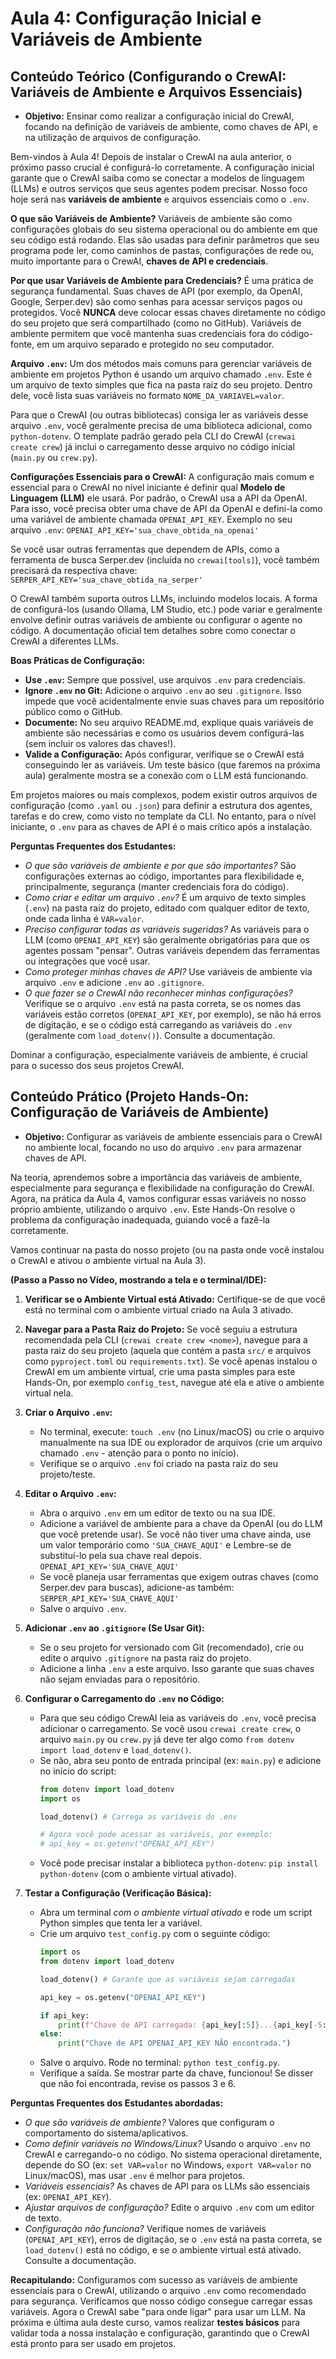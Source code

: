 # Aula 4: Configuração Inicial e Variáveis de Ambiente

## Conteúdo Teórico (Configurando o CrewAI: Variáveis de Ambiente e Arquivos Essenciais)

*   **Objetivo:** Ensinar como realizar a configuração inicial do CrewAI, focando na definição de variáveis de ambiente, como chaves de API, e na utilização de arquivos de configuração.

Bem-vindos à Aula 4! Depois de instalar o CrewAI na aula anterior, o próximo passo crucial é configurá-lo corretamente. A configuração inicial garante que o CrewAI saiba como se conectar a modelos de linguagem (LLMs) e outros serviços que seus agentes podem precisar. Nosso foco hoje será nas **variáveis de ambiente** e arquivos essenciais como o `.env`.

**O que são Variáveis de Ambiente?**
Variáveis de ambiente são como configurações globais do seu sistema operacional ou do ambiente em que seu código está rodando. Elas são usadas para definir parâmetros que seu programa pode ler, como caminhos de pastas, configurações de rede ou, muito importante para o CrewAI, **chaves de API e credenciais**.

**Por que usar Variáveis de Ambiente para Credenciais?**
É uma prática de segurança fundamental. Suas chaves de API (por exemplo, da OpenAI, Google, Serper.dev) são como senhas para acessar serviços pagos ou protegidos. Você **NUNCA** deve colocar essas chaves diretamente no código do seu projeto que será compartilhado (como no GitHub). Variáveis de ambiente permitem que você mantenha suas credenciais fora do código-fonte, em um arquivo separado e protegido no seu computador.

**Arquivo `.env`:**
Um dos métodos mais comuns para gerenciar variáveis de ambiente em projetos Python é usando um arquivo chamado `.env`. Este é um arquivo de texto simples que fica na pasta raiz do seu projeto. Dentro dele, você lista suas variáveis no formato `NOME_DA_VARIAVEL=valor`.

Para que o CrewAI (ou outras bibliotecas) consiga ler as variáveis desse arquivo `.env`, você geralmente precisa de uma biblioteca adicional, como `python-dotenv`. O template padrão gerado pela CLI do CrewAI (`crewai create crew`) já inclui o carregamento desse arquivo no código inicial (`main.py` ou `crew.py`).

**Configurações Essenciais para o CrewAI:**
A configuração mais comum e essencial para o CrewAI no nível iniciante é definir qual **Modelo de Linguagem (LLM)** ele usará. Por padrão, o CrewAI usa a API da OpenAI. Para isso, você precisa obter uma chave de API da OpenAI e defini-la como uma variável de ambiente chamada `OPENAI_API_KEY`.
Exemplo no seu arquivo `.env`:
`OPENAI_API_KEY='sua_chave_obtida_na_openai'`

Se você usar outras ferramentas que dependem de APIs, como a ferramenta de busca Serper.dev (incluída no `crewai[tools]`), você também precisará da respectiva chave:
`SERPER_API_KEY='sua_chave_obtida_na_serper'`

O CrewAI também suporta outros LLMs, incluindo modelos locais. A forma de configurá-los (usando Ollama, LM Studio, etc.) pode variar e geralmente envolve definir outras variáveis de ambiente ou configurar o agente no código. A documentação oficial tem detalhes sobre como conectar o CrewAI a diferentes LLMs.

**Boas Práticas de Configuração:**
*   **Use `.env`:** Sempre que possível, use arquivos `.env` para credenciais.
*   **Ignore `.env` no Git:** Adicione o arquivo `.env` ao seu `.gitignore`. Isso impede que você acidentalmente envie suas chaves para um repositório público como o GitHub.
*   **Documente:** No seu arquivo README.md, explique quais variáveis de ambiente são necessárias e como os usuários devem configurá-las (sem incluir os valores das chaves!).
*   **Valide a Configuração:** Após configurar, verifique se o CrewAI está conseguindo ler as variáveis. Um teste básico (que faremos na próxima aula) geralmente mostra se a conexão com o LLM está funcionando.

Em projetos maiores ou mais complexos, podem existir outros arquivos de configuração (como `.yaml` ou `.json`) para definir a estrutura dos agentes, tarefas e do crew, como visto no template da CLI. No entanto, para o nível iniciante, o `.env` para as chaves de API é o mais crítico após a instalação.

**Perguntas Frequentes dos Estudantes:**
*   *O que são variáveis de ambiente e por que são importantes?* São configurações externas ao código, importantes para flexibilidade e, principalmente, segurança (manter credenciais fora do código).
*   *Como criar e editar um arquivo `.env`?* É um arquivo de texto simples (`.env`) na pasta raiz do projeto, editado com qualquer editor de texto, onde cada linha é `VAR=valor`.
*   *Preciso configurar todas as variáveis sugeridas?* As variáveis para o LLM (como `OPENAI_API_KEY`) são geralmente obrigatórias para que os agentes possam "pensar". Outras variáveis dependem das ferramentas ou integrações que você usar.
*   *Como proteger minhas chaves de API?* Use variáveis de ambiente via arquivo `.env` e adicione `.env` ao `.gitignore`.
*   *O que fazer se o CrewAI não reconhecer minhas configurações?* Verifique se o arquivo `.env` está na pasta correta, se os nomes das variáveis estão corretos (`OPENAI_API_KEY`, por exemplo), se não há erros de digitação, e se o código está carregando as variáveis do `.env` (geralmente com `load_dotenv()`). Consulte a documentação.

Dominar a configuração, especialmente variáveis de ambiente, é crucial para o sucesso dos seus projetos CrewAI.

## Conteúdo Prático (Projeto Hands-On: Configuração de Variáveis de Ambiente)

*   **Objetivo:** Configurar as variáveis de ambiente essenciais para o CrewAI no ambiente local, focando no uso do arquivo `.env` para armazenar chaves de API.

Na teoria, aprendemos sobre a importância das variáveis de ambiente, especialmente para segurança e flexibilidade na configuração do CrewAI. Agora, na prática da Aula 4, vamos configurar essas variáveis no nosso próprio ambiente, utilizando o arquivo `.env`. Este Hands-On resolve o problema da configuração inadequada, guiando você a fazê-la corretamente.

Vamos continuar na pasta do nosso projeto (ou na pasta onde você instalou o CrewAI e ativou o ambiente virtual na Aula 3).

**(Passo a Passo no Vídeo, mostrando a tela e o terminal/IDE):**

1.  **Verificar se o Ambiente Virtual está Ativado:** Certifique-se de que você está no terminal com o ambiente virtual criado na Aula 3 ativado.

2.  **Navegar para a Pasta Raiz do Projeto:** Se você seguiu a estrutura recomendada pela CLI (`crewai create crew <nome>`), navegue para a pasta raiz do seu projeto (aquela que contém a pasta `src/` e arquivos como `pyproject.toml` ou `requirements.txt`). Se você apenas instalou o CrewAI em um ambiente virtual, crie uma pasta simples para este Hands-On, por exemplo `config_test`, navegue até ela e ative o ambiente virtual nela.

3.  **Criar o Arquivo `.env`:**
    *   No terminal, execute: `touch .env` (no Linux/macOS) ou crie o arquivo manualmente na sua IDE ou explorador de arquivos (crie um arquivo chamado `.env` - atenção para o ponto no início).
    *   Verifique se o arquivo `.env` foi criado na pasta raiz do seu projeto/teste.

4.  **Editar o Arquivo `.env`:**
    *   Abra o arquivo `.env` em um editor de texto ou na sua IDE.
    *   Adicione a variável de ambiente para a chave da OpenAI (ou do LLM que você pretende usar). Se você não tiver uma chave ainda, use um valor temporário como `'SUA_CHAVE_AQUI'` e Lembre-se de substituí-lo pela sua chave real depois.
        `OPENAI_API_KEY='SUA_CHAVE_AQUI'`
    *   Se você planeja usar ferramentas que exigem outras chaves (como Serper.dev para buscas), adicione-as também:
        `SERPER_API_KEY='SUA_CHAVE_AQUI'`
    *   Salve o arquivo `.env`.

5.  **Adicionar `.env` ao `.gitignore` (Se Usar Git):**
    *   Se o seu projeto for versionado com Git (recomendado), crie ou edite o arquivo `.gitignore` na pasta raiz do projeto.
    *   Adicione a linha `.env` a este arquivo. Isso garante que suas chaves não sejam enviadas para o repositório.

6.  **Configurar o Carregamento do `.env` no Código:**
    *   Para que seu código CrewAI leia as variáveis do `.env`, você precisa adicionar o carregamento. Se você usou `crewai create crew`, o arquivo `main.py` ou `crew.py` já deve ter algo como `from dotenv import load_dotenv` e `load_dotenv()`.
    *   Se não, abra seu ponto de entrada principal (ex: `main.py`) e adicione no início do script:
        ```python
        from dotenv import load_dotenv
        import os

        load_dotenv() # Carrega as variáveis do .env

        # Agora você pode acessar as variáveis, por exemplo:
        # api_key = os.getenv("OPENAI_API_KEY")
        ```
    *   Você pode precisar instalar a biblioteca `python-dotenv`: `pip install python-dotenv` (com o ambiente virtual ativado).

7.  **Testar a Configuração (Verificação Básica):**
    *   Abra um terminal *com o ambiente virtual ativado* e rode um script Python simples que tenta ler a variável.
    *   Crie um arquivo `test_config.py` com o seguinte código:
        ```python
        import os
        from dotenv import load_dotenv

        load_dotenv() # Garante que as variáveis sejam carregadas

        api_key = os.getenv("OPENAI_API_KEY")

        if api_key:
            print(f"Chave de API carregada: {api_key[:5]}...{api_key[-5:]}") # Mostra só o início e fim
        else:
            print("Chave de API OPENAI_API_KEY NÃO encontrada.")
        ```
    *   Salve o arquivo. Rode no terminal: `python test_config.py`.
    *   Verifique a saída. Se mostrar parte da chave, funcionou! Se disser que não foi encontrada, revise os passos 3 e 6.

**Perguntas Frequentes dos Estudantes abordadas:**
*   *O que são variáveis de ambiente?* Valores que configuram o comportamento do sistema/aplicativos.
*   *Como definir variáveis no Windows/Linux?* Usando o arquivo `.env` no CrewAI e carregando-o no código. No sistema operacional diretamente, depende do SO (ex: `set VAR=valor` no Windows, `export VAR=valor` no Linux/macOS), mas usar `.env` é melhor para projetos.
*   *Variáveis essenciais?* As chaves de API para os LLMs são essenciais (ex: `OPENAI_API_KEY`).
*   *Ajustar arquivos de configuração?* Edite o arquivo `.env` com um editor de texto.
*   *Configuração não funciona?* Verifique nomes de variáveis (`OPENAI_API_KEY`), erros de digitação, se o `.env` está na pasta correta, se `load_dotenv()` está no código, e se o ambiente virtual está ativado. Consulte a documentação.

**Recapitulando:** Configuramos com sucesso as variáveis de ambiente essenciais para o CrewAI, utilizando o arquivo `.env` como recomendado para segurança. Verificamos que nosso código consegue carregar essas variáveis. Agora o CrewAI sabe "para onde ligar" para usar um LLM.
Na próxima e última aula deste curso, vamos realizar **testes básicos** para validar toda a nossa instalação e configuração, garantindo que o CrewAI está pronto para ser usado em projetos.
